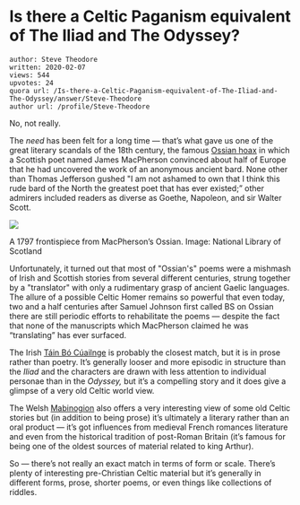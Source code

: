 # Is there a Celtic Paganism equivalent of The Iliad and The Odyssey?

	author: Steve Theodore
	written: 2020-02-07
	views: 544
	upvotes: 24
	quora url: /Is-there-a-Celtic-Paganism-equivalent-of-The-Iliad-and-The-Odyssey/answer/Steve-Theodore
	author url: /profile/Steve-Theodore


No, not really.

The _need_ has been felt for a long time — that’s what gave us one of the great literary scandals of the 18th century, the famous [Ossian hoax](http://hoaxes.org/archive/permalink/james_macpherson_and_the_ossianic_controversy) in which a Scottish poet named James MacPherson convinced about half of Europe that he had uncovered the work of an anonymous ancient bard. None other than Thomas Jefferson gushed "I am not ashamed to own that I think this rude bard of the North the greatest poet that has ever existed;” other admirers included readers as diverse as Goethe, Napoleon, and sir Walter Scott.

![](https://qph.fs.quoracdn.net/main-qimg-8a7c0a81df0b646ccd97119c04b81264)

A 1797 frontispiece from MacPherson’s Ossian. Image: National Library of Scotland

Unfortunately, it turned out that most of "Ossian's" poems were a mishmash of Irish and Scottish stories from several different centuries, strung together by a "translator" with only a rudimentary grasp of ancient Gaelic languages. The allure of a possible Celtic Homer remains so powerful that even today, two and a half centuries after Samuel Johnson first called BS on Ossian there are still periodic efforts to rehabilitate the poems — despite the fact that none of the manuscripts which MacPherson claimed he was “translating” has ever surfaced.

The Irish [Táin Bó Cúailnge](https://en.wikipedia.org/wiki/T%C3%A1in_B%C3%B3_C%C3%BAailnge) is probably the closest match, but it is in prose rather than poetry. It’s generally looser and more episodic in structure than the _Iliad_ and the characters are drawn with less attention to individual personae than in the _Odyssey,_ but it’s a compelling story and it does give a glimpse of a very old Celtic world view.

The Welsh [Mabinogion](https://en.wikipedia.org/wiki/Mabinogion) also offers a very interesting view of some old Celtic stories but (in addition to being prose) it’s ultimately a literary rather than an oral product — it’s got influences from medieval French romances literature and even from the historical tradition of post-Roman Britain (it’s famous for being one of the oldest sources of material related to king Arthur).

So — there’s not really an exact match in terms of form or scale. There’s plenty of interesting pre-Christian Celtic material but it’s generally in different forms, prose, shorter poems, or even things like collections of riddles.

